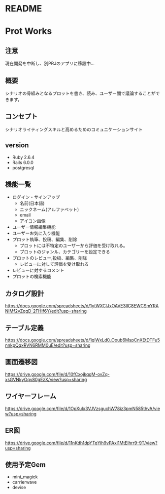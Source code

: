 # README

# Prot Works

## 注意
現在開発を中断し、別PRJのアプリに移設中...

## 概要
シナリオの骨組みとなるプロットを書き、読み、ユーザー間で議論することができます。  

## コンセプト
シナリオライティングスキルと高めるためのコミュニケーションサイト  

## version

* Ruby 2.6.4
* Rails 6.0.0
* postgresql

## 機能一覧

* ログイン・サインアップ
  * 名前(日本語)
  * ニックネーム(アルファベット)
  * email
  * アイコン画像  
* ユーザー情報編集機能
* ユーザーお気に入り機能
* プロット執筆、投稿、編集、削除
  * プロットには不特定のユーザーから評価を受け取れる。
  * プロットのジャンル、カテゴリーを設定できる
* プロットのレビュー,投稿、編集、削除
  * レビューに対して評価を受け取れる
* レビューに対するコメント
* プロットの検索機能

## カタログ設計
https://docs.google.com/spreadsheets/d/1ytWXClJxOAVE3lIC8EWCSmYRANIMf2vZqqD-2FHIf6Y/edit?usp=sharing

## テーブル定義
https://docs.google.com/spreadsheets/d/1qlWxLd0_Ooub6MspCnXEtDTFu5nnkpQqxRVN6RMM0uE/edit?usp=sharing

## 画面遷移図
https://drive.google.com/file/d/10fCxojkqgM-ovZq-xsGVNkyOqv80gEzX/view?usp=sharing

## ワイヤーフレーム
https://drive.google.com/file/d/1OpXulx3VJVzsguchW78iz3pmN585thvA/view?usp=sharing

## ER図

https://drive.google.com/file/d/11nKdh1dpYTqYih9vPAxl1MtEIhrr9-9T/view?usp=sharing

## 使用予定Gem

* mini_magick
* carrierwave
* devise
